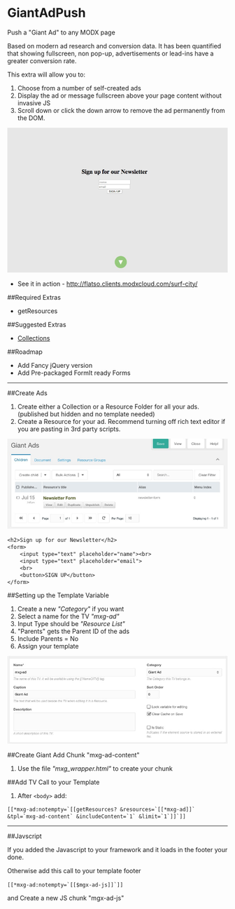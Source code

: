 # GiantAdPush
Push a "Giant Ad" to any MODX page

Based on modern ad research and conversion data. It has been quantified that showing fullscreen, non pop-up, advertisements or lead-ins have a greater conversion rate.

This extra will allow you to:

1. Choose from a number of self-created ads
2. Display the ad or message fullscreen above your page content without invasive JS
3. Scroll down or click the down arrow to remove the ad permanently from the DOM.

![Demo](demo-page.jpeg)

- See it in action - http://flatso.clients.modxcloud.com/surf-city/

##Required Extras

- getResources


##Suggested Extras

- [Collections](http://modx.com/extras/package/collections)


##Roadmap

- Add Fancy jQuery version
- Add Pre-packaged FormIt ready Forms


----

##Create Ads

1. Create either a Collection or a Resource Folder for all your ads. (published but hidden and no template needed)
2. Create a Resource for your ad. Recommend turning off rich text editor if you are pasting in 3rd party scripts.

![Collection](giant-collection.jpeg)

```
<h2>Sign up for our Newsletter</h2>
<form>
	<input type="text" placeholder="name"><br>
	<input type="text" placeholder="email">
	<br>
	<button>SIGN UP</button>
</form>	
```		

##Setting up the Template Variable

1. Create a new *"Category"* if you want
2. Select a name for the TV *"mxg-ad"*
3. Input Type should be *"Resource List"*
4. "Parents" gets the Parent ID of the ads
5. Include Parents = No
6. Assign your template

![tv](giant-tv.jpeg)


##Create Giant Add Chunk "mxg-ad-content"

1. Use the file *"mxg_wrapper.html"* to create your chunk


##Add TV Call to your Template

1. After `<body>` add:

```
[[*mxg-ad:notempty=`[[getResources? &resources=`[[*mxg-ad]]` &tpl=`mxg-ad-content` &includeContent=`1` &limit=`1`]]`]]
```

----

##Javscript

If you added the Javascript to your framework and it loads in the footer your done. 

Otherwise add this call to your template footer

```[[*mxg-ad:notempty=`[[$mgx-ad-js]]`]]```

and Create a new JS chunk "mgx-ad-js"

